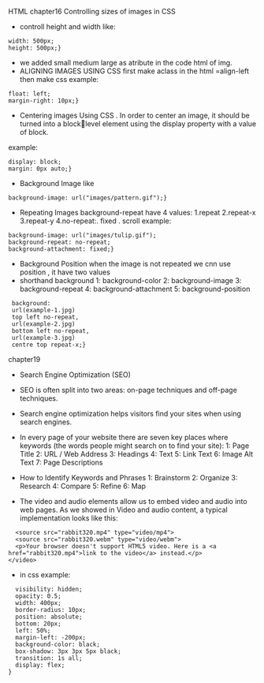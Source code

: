 HTML
chapter16
Controlling sizes of images in CSS

* controll height and width like:

```img.large { 
width: 500px; 
height: 500px;}
```
* we added small medium large as atribute in the code html of img.
* ALIGNING IMAGES USING CSS first make aclass in the html =align-left then make css example:
```img.align-left {
float: left;
margin-right: 10px;}
```
* Centering images Using CSS
. In order to center an image, it should be turned into a blocklevel element using the display property with a value of block.  

example:
```img.align-center { 
display: block; 
margin: 0px auto;} 
```
* Background Image
like
```body {
background-image: url("images/pattern.gif");}
```
* Repeating Images
background-repeat have 4 values:
1.repeat 
2.repeat-x
3.repeat-y
4.no-repeat:. fixed . scroll
example:
```body {
background-image: url("images/tulip.gif");
background-repeat: no-repeat;
background-attachment: fixed;}
```
* Background Position when the image is not repeated we cnn use position , it have two values 
* shorthand background
1: background-color
2: background-image
3: background-repeat
4: background-attachment
5: background-position

```div {
 background:
 url(example-1.jpg)
 top left no-repeat,
 url(example-2.jpg) 
 bottom left no-repeat, 
 url(example-3.jpg) 
 centre top repeat-x;}
```
chapter19
* Search Engine Optimization (SEO)
* SEO is often split into two areas: on-page techniques and off-page techniques.
* Search engine optimization helps visitors find your sites when using search engines.
* In every page of your website there are seven key places where keywords (the words people might search on to find your site):
1: Page Title
2: URL / Web Address
3: Headings
4: Text
5: Link Text
6: Image Alt Text
7: Page Descriptions
* How to Identify Keywords and Phrases
1: Brainstorm
2: Organize
3: Research
4: Compare
5: Refine
6: Map
 
 
* The video and audio elements allow us to embed video and audio into web pages. As we showed in Video and audio content, a typical implementation looks like this:
```<video controls>
  <source src="rabbit320.mp4" type="video/mp4">
  <source src="rabbit320.webm" type="video/webm">
  <p>Your browser doesn't support HTML5 video. Here is a <a href="rabbit320.mp4">link to the video</a> instead.</p>
</video>
```
* in css 
example:
```.controls {
  visibility: hidden;
  opacity: 0.5;
  width: 400px;
  border-radius: 10px;
  position: absolute;
  bottom: 20px;
  left: 50%;
  margin-left: -200px;
  background-color: black;
  box-shadow: 3px 3px 5px black;
  transition: 1s all;
  display: flex;
}
```




















































